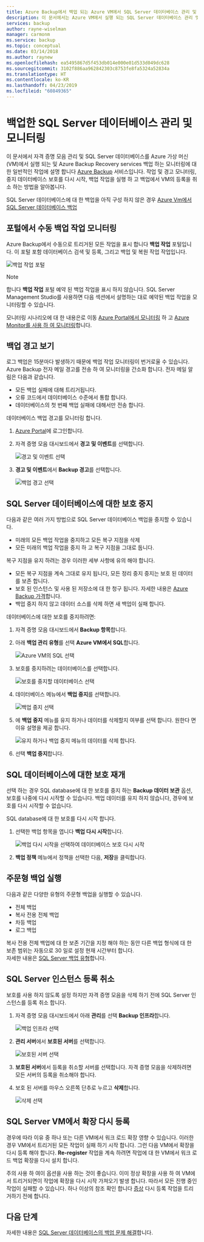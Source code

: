 ```yaml
---
title: Azure Backup에서 백업 되는 Azure VM에서 SQL Server 데이터베이스 관리 및 모니터링 | Microsoft Docs
description: 이 문서에서는 Azure VM에서 실행 되는 SQL Server 데이터베이스 관리 및 모니터링 하는 방법을 설명 합니다.
services: backup
author: rayne-wiselman
manager: carmonm
ms.service: backup
ms.topic: conceptual
ms.date: 03/14/2018
ms.author: raynew
ms.openlocfilehash: ea5495867d5f453db014e000e01d533d049dc628
ms.sourcegitcommit: 3102f886aa962842303c8753fe8fa5324a52834a
ms.translationtype: HT
ms.contentlocale: ko-KR
ms.lasthandoff: 04/23/2019
ms.locfileid: "60849365"
---
```

# <a name="manage-and-monitor-backed-up-sql-server-databases"></a>백업한 SQL Server 데이터베이스 관리 및 모니터링

이 문서에서 자격 증명 모음 관리 및 SQL Server 데이터베이스를 Azure 가상 머신 (VM)에서 실행 되는 및 Azure Backup Recovery services 백업 하는 모니터링에 대 한 일반적인 작업에 설명 합니다 [Azure Backup](backup-overview.md) 서비스입니다. 작업 및 경고 모니터링, 중지 데이터베이스 보호를 다시 시작, 백업 작업을 실행 하 고 백업에서 VM의 등록을 취소 하는 방법을 알아봅니다.

SQL Server 데이터베이스에 대 한 백업을 아직 구성 하지 않은 경우 [Azure Vm에서 SQL Server 데이터베이스 백업](backup-azure-sql-database.md)

## <a name="monitor-manual-backup-jobs-in-the-portal"></a>포털에서 수동 백업 작업 모니터링

Azure Backup에서 수동으로 트리거된 모든 작업을 표시 합니다 **백업 작업** 포털입니다. 이 포털 포함 데이터베이스 검색 및 등록, 그리고 백업 및 복원 작업 작업입니다.

![백업 작업 포털](./media/backup-azure-sql-database/jobs-list.png)

> [!NOTE]
> 합니다 **백업 작업** 포털 예약 된 백업 작업을 표시 하지 않습니다. SQL Server Management Studio를 사용하면 다음 섹션에서 설명하는 대로 예약된 백업 작업을 모니터링할 수 있습니다.
>

모니터링 시나리오에 대 한 내용은로 이동 [Azure Portal에서 모니터링](backup-azure-monitoring-built-in-monitor.md) 하 고 [Azure Monitor를 사용 하 여 모니터링](backup-azure-monitoring-use-azuremonitor.md)합니다.  


## <a name="view-backup-alerts"></a>백업 경고 보기

로그 백업은 15분마다 발생하기 때문에 백업 작업 모니터링이 번거로울 수 있습니다. Azure Backup 전자 메일 경고를 전송 하 여 모니터링을 간소화 합니다. 전자 메일 알림은 다음과 같습니다.

- 모든 백업 실패에 대해 트리거됩니다.
- 오류 코드에서 데이터베이스 수준에서 통합 합니다.
- 데이터베이스의 첫 번째 백업 실패에 대해서만 전송 합니다.

데이터베이스 백업 경고를 모니터링 합니다.

1. [Azure Portal](https://portal.azure.com)에 로그인합니다.

2. 자격 증명 모음 대시보드에서 **경고 및 이벤트**를 선택합니다.

   ![경고 및 이벤트 선택](./media/backup-azure-sql-database/vault-menu-alerts-events.png)

3. **경고 및 이벤트**에서 **Backup 경고**를 선택합니다.

   ![백업 경고 선택](./media/backup-azure-sql-database/backup-alerts-dashboard.png)

## <a name="stop-protection-for-a-sql-server-database"></a>SQL Server 데이터베이스에 대한 보호 중지

다음과 같은 여러 가지 방법으로 SQL Server 데이터베이스 백업을 중지할 수 있습니다.

* 미래의 모든 백업 작업을 중지하고 모든 복구 지점을 삭제
* 모든 미래의 백업 작업을 중지 하 고 복구 지점을 그대로 둡니다.

복구 지점을 유지 하려는 경우 이러한 세부 사항에 유의 해야 합니다.

* 모든 복구 지점을 계속 그대로 유지 됩니다, 모든 정리 중지 중지는 보호 된 데이터를 보존 합니다.
* 보호 된 인스턴스 및 사용 된 저장소에 대 한 청구 됩니다. 자세한 내용은 [Azure Backup 가격](https://azure.microsoft.com/pricing/details/backup/)합니다.
* 백업 중지 하지 않고 데이터 소스를 삭제 하면 새 백업이 실패 합니다.

데이터베이스에 대한 보호를 중지하려면:

1. 자격 증명 모음 대시보드에서 **Backup 항목**합니다.

2. 아래 **백업 관리 유형**를 선택 **Azure VM에서 SQL**합니다.

    ![Azure VM의 SQL 선택](./media/backup-azure-sql-database/sql-restore-backup-items.png)

3. 보호를 중지하려는 데이터베이스를 선택합니다.

    ![보호를 중지할 데이터베이스 선택](./media/backup-azure-sql-database/sql-restore-sql-in-vm.png)

4. 데이터베이스 메뉴에서 **백업 중지**를 선택합니다.

    ![백업 중지 선택](./media/backup-azure-sql-database/stop-db-button.png)


5. 에 **백업 중지** 메뉴를 유지 하거나 데이터를 삭제할지 여부를 선택 합니다. 원한다 면 이유 설명을 제공 합니다.

    ![유지 하거나 백업 중지 메뉴의 데이터를 삭제 합니다.](./media/backup-azure-sql-database/stop-backup-button.png)

6. 선택 **백업 중지**합니다.


## <a name="resume-protection-for-a-sql-database"></a>SQL 데이터베이스에 대한 보호 재개

선택 하는 경우 SQL database에 대 한 보호를 중지 하는 **Backup 데이터 보관** 옵션, 보호를 나중에 다시 시작할 수 있습니다. 백업 데이터를 유지 하지 않습니다, 경우에 보호를 다시 시작할 수 없습니다.

SQL database에 대 한 보호를 다시 시작 합니다.

1. 선택한 백업 항목을 엽니다 **백업 다시 시작**합니다.

    ![백업 다시 시작을 선택하여 데이터베이스 보호 다시 시작](./media/backup-azure-sql-database/resume-backup-button.png)

2. **백업 정책** 메뉴에서 정책을 선택한 다음, **저장**을 클릭합니다.

## <a name="run-an-on-demand-backup"></a>주문형 백업 실행

다음과 같은 다양한 유형의 주문형 백업을 실행할 수 있습니다.

* 전체 백업
* 복사 전용 전체 백업
* 차등 백업
* 로그 백업

복사 전용 전체 백업에 대 한 보존 기간을 지정 해야 하는 동안 다른 백업 형식에 대 한 보존 범위는 자동으로 30 일로 설정 현재 시간부터 합니다. <br/>
자세한 내용은 [SQL Server 백업 유형](backup-architecture.md#sql-server-backup-types)합니다.

## <a name="unregister-a-sql-server-instance"></a>SQL Server 인스턴스 등록 취소

보호를 사용 하지 않도록 설정 하지만 자격 증명 모음을 삭제 하기 전에 SQL Server 인스턴스를 등록 취소 합니다.

1. 자격 증명 모음 대시보드에서 아래 **관리**를 선택 **Backup 인프라**합니다.  

   ![백업 인프라 선택](./media/backup-azure-sql-database/backup-infrastructure-button.png)

2. **관리 서버**에서 **보호된 서버**를 선택합니다.

   ![보호된 서버 선택](./media/backup-azure-sql-database/protected-servers.png)

3. **보호된 서버**에서 등록을 취소할 서버를 선택합니다. 자격 증명 모음을 삭제하려면 모든 서버의 등록을 취소해야 합니다.

4. 보호 된 서버를 마우스 오른쪽 단추로 누르고 **삭제**합니다.

   ![삭제 선택](./media/backup-azure-sql-database/delete-protected-server.png)

## <a name="re-register-extension-on-the-sql-server-vm"></a>SQL Server VM에서 확장 다시 등록

경우에 따라 이유 중 하나 또는 다른 VM에서 워크 로드 확장 영향 수 있습니다. 이러한 경우 VM에서 트리거된 모든 작업이 실패 하기 시작 합니다. 그런 다음 VM에서 확장을 다시 등록 해야 합니다. **Re-register** 작업을 계속 하려면 작업에 대 한 VM에서 워크 로드 백업 확장을 다시 설치 합니다.  <br>

주의 사용 하 여이 옵션을 사용 하는 것이 좋습니다. 이미 정상 확장을 사용 하 여 VM에서 트리거되면이 작업에 확장을 다시 시작 가져오기 발생 합니다. 따라서 모든 진행 중인 작업이 실패할 수 있습니다. 하나 이상의 참조 확인 합니다 [증상](backup-sql-server-azure-troubleshoot.md#symptoms) 다시 등록 작업을 트리거하기 전에 합니다.

## <a name="next-steps"></a>다음 단계

자세한 내용은 [SQL Server 데이터베이스의 백업 문제 해결](backup-sql-server-azure-troubleshoot.md)합니다.

